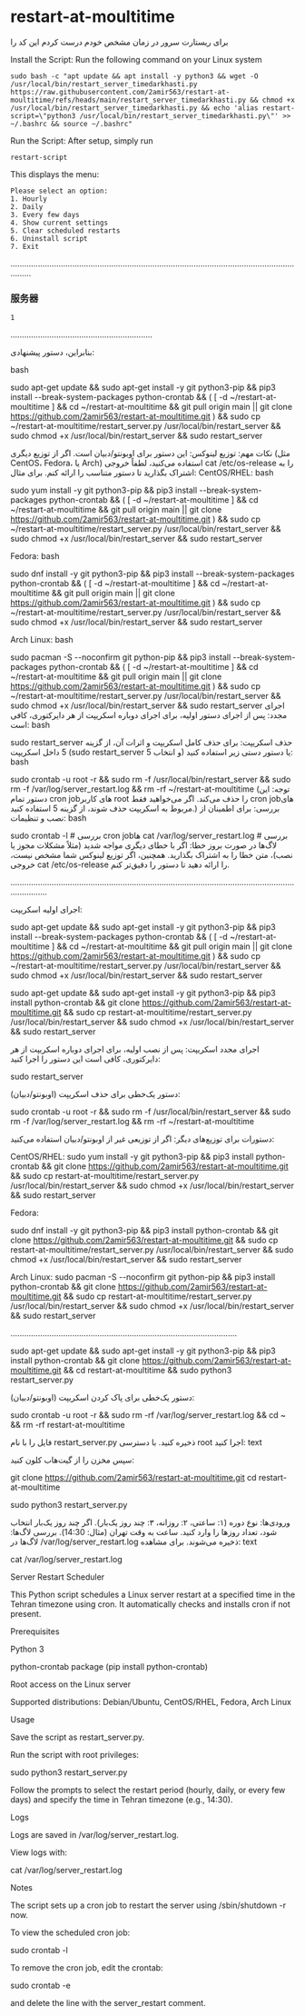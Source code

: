 # restart-at-moultitime
برای ریستارت سرور در زمان مشخص خودم درست کردم این کد را


Install the Script:
Run the following command on your Linux system

```
sudo bash -c "apt update && apt install -y python3 && wget -O /usr/local/bin/restart_server_timedarkhasti.py https://raw.githubusercontent.com/2amir563/restart-at-moultitime/refs/heads/main/restart_server_timedarkhasti.py && chmod +x /usr/local/bin/restart_server_timedarkhasti.py && echo 'alias restart-script=\"python3 /usr/local/bin/restart_server_timedarkhasti.py\"' >> ~/.bashrc && source ~/.bashrc"
```

Run the Script:
After setup, simply run


```
restart-script
```

This displays the menu:
```
Please select an option:
1. Hourly
2. Daily
3. Every few days
4. Show current settings
5. Clear scheduled restarts
6. Uninstall script
7. Exit
```


.....................................................................................................................................

### 服务器

```
1
```


..............................................................


بنابراین، دستور پیشنهادی:

bash

sudo apt-get update && sudo apt-get install -y git python3-pip && pip3 install --break-system-packages python-crontab && ( [ -d ~/restart-at-moultitime ] && cd ~/restart-at-moultitime && git pull origin main || git clone https://github.com/2amir563/restart-at-moultitime.git ) && sudo cp ~/restart-at-moultitime/restart_server.py /usr/local/bin/restart_server && sudo chmod +x /usr/local/bin/restart_server && sudo restart_server

نکات مهم:
توزیع لینوکس: این دستور برای اوبونتو/دبیان است. اگر از توزیع دیگری (مثل CentOS، Fedora، یا Arch) استفاده می‌کنید، لطفاً خروجی cat /etc/os-release را به اشتراک بگذارید تا دستور متناسب را ارائه کنم. برای مثال:
CentOS/RHEL:
bash

sudo yum install -y git python3-pip && pip3 install --break-system-packages python-crontab && ( [ -d ~/restart-at-moultitime ] && cd ~/restart-at-moultitime && git pull origin main || git clone https://github.com/2amir563/restart-at-moultitime.git ) && sudo cp ~/restart-at-moultitime/restart_server.py /usr/local/bin/restart_server && sudo chmod +x /usr/local/bin/restart_server && sudo restart_server


Fedora:
bash

sudo dnf install -y git python3-pip && pip3 install --break-system-packages python-crontab && ( [ -d ~/restart-at-moultitime ] && cd ~/restart-at-moultitime && git pull origin main || git clone https://github.com/2amir563/restart-at-moultitime.git ) && sudo cp ~/restart-at-moultitime/restart_server.py /usr/local/bin/restart_server && sudo chmod +x /usr/local/bin/restart_server && sudo restart_server

Arch Linux:
bash

sudo pacman -S --noconfirm git python-pip && pip3 install --break-system-packages python-crontab && ( [ -d ~/restart-at-moultitime ] && cd ~/restart-at-moultitime && git pull origin main || git clone https://github.com/2amir563/restart-at-moultitime.git ) && sudo cp ~/restart-at-moultitime/restart_server.py /usr/local/bin/restart_server && sudo chmod +x /usr/local/bin/restart_server && sudo restart_server
اجرای مجدد: پس از اجرای دستور اولیه، برای اجرای دوباره اسکریپت از هر دایرکتوری، کافی است:
bash

sudo restart_server
حذف اسکریپت: برای حذف کامل اسکریپت و اثرات آن، از گزینه 5 داخل اسکریپت (sudo restart_server و انتخاب 5) یا دستور دستی زیر استفاده کنید:
bash

sudo crontab -u root -r && sudo rm -f /usr/local/bin/restart_server && sudo rm -f /var/log/server_restart.log && rm -rf ~/restart-at-moultitime
(توجه: این دستور تمام cron jobهای کاربر root را حذف می‌کند. اگر می‌خواهید فقط cron jobهای مربوط به اسکریپت حذف شوند، از گزینه 5 استفاده کنید.)
بررسی: برای اطمینان از نصب و تنظیمات:
bash

sudo crontab -l  # بررسی cron jobها
cat /var/log/server_restart.log  # بررسی لاگ‌ها
در صورت بروز خطا:
اگر با خطای دیگری مواجه شدید (مثلاً مشکلات مجوز یا نصب)، متن خطا را به اشتراک بگذارید. همچنین، اگر توزیع لینوکس شما مشخص نیست، خروجی cat /etc/os-release را ارائه دهید تا دستور را دقیق‌تر کنم.

............................................................................................................................................




اجرای اولیه اسکریپت:

sudo apt-get update && sudo apt-get install -y git python3-pip && pip3 install --break-system-packages python-crontab && ( [ -d ~/restart-at-moultitime ] && cd ~/restart-at-moultitime && git pull origin main || git clone https://github.com/2amir563/restart-at-moultitime.git ) && sudo cp ~/restart-at-moultitime/restart_server.py /usr/local/bin/restart_server && sudo chmod +x /usr/local/bin/restart_server && sudo restart_server



sudo apt-get update && sudo apt-get install -y git python3-pip && pip3 install python-crontab && git clone https://github.com/2amir563/restart-at-moultitime.git && sudo cp restart-at-moultitime/restart_server.py /usr/local/bin/restart_server && sudo chmod +x /usr/local/bin/restart_server && sudo restart_server

اجرای مجدد اسکریپت:
پس از نصب اولیه، برای اجرای دوباره اسکریپت از هر دایرکتوری، کافی است این دستور را اجرا کنید:


sudo restart_server


دستور یک‌خطی برای حذف اسکریپت (اوبونتو/دبیان):

sudo crontab -u root -r && sudo rm -f /usr/local/bin/restart_server && sudo rm -f /var/log/server_restart.log && rm -rf ~/restart-at-moultitime


دستورات برای توزیع‌های دیگر:
اگر از توزیعی غیر از اوبونتو/دبیان استفاده می‌کنید:

CentOS/RHEL:
sudo yum install -y git python3-pip && pip3 install python-crontab && git clone https://github.com/2amir563/restart-at-moultitime.git && sudo cp restart-at-moultitime/restart_server.py /usr/local/bin/restart_server && sudo chmod +x /usr/local/bin/restart_server && sudo restart_server


Fedora:

sudo dnf install -y git python3-pip && pip3 install python-crontab && git clone https://github.com/2amir563/restart-at-moultitime.git && sudo cp restart-at-moultitime/restart_server.py /usr/local/bin/restart_server && sudo chmod +x /usr/local/bin/restart_server && sudo restart_server


Arch Linux:
sudo pacman -S --noconfirm git python-pip && pip3 install python-crontab && git clone https://github.com/2amir563/restart-at-moultitime.git && sudo cp restart-at-moultitime/restart_server.py /usr/local/bin/restart_server && sudo chmod +x /usr/local/bin/restart_server && sudo restart_server


...................................................................................................











sudo apt-get update && sudo apt-get install -y git python3-pip && pip3 install python-crontab && git clone https://github.com/2amir563/restart-at-moultitime.git && cd restart-at-moultitime && sudo python3 restart_server.py


دستور یک‌خطی برای پاک کردن اسکریپت (اوبونتو/دبیان):

sudo crontab -u root -r && sudo rm -rf /var/log/server_restart.log && cd ~ && rm -rf restart-at-moultitime


فایل را با نام restart_server.py ذخیره کنید.
با دسترسی root اجرا کنید:
text

سپس مخزن را از گیت‌هاب کلون کنید:

git clone https://github.com/2amir563/restart-at-moultitime.git
cd restart-at-moultitime



sudo python3 restart_server.py

ورودی‌ها:
نوع دوره (۱: ساعتی، ۲: روزانه، ۳: چند روز یک‌بار).
اگر چند روز یک‌بار انتخاب شود، تعداد روزها را وارد کنید.
ساعت به وقت تهران (مثال: 14:30).
بررسی لاگ‌ها:
لاگ‌ها در /var/log/server_restart.log ذخیره می‌شوند. برای مشاهده:
text

cat /var/log/server_restart.log

Server Restart Scheduler

This Python script schedules a Linux server restart at a specified time in the Tehran timezone using cron. It automatically checks and installs cron if not present.

Prerequisites





Python 3



python-crontab package (pip install python-crontab)



Root access on the Linux server



Supported distributions: Debian/Ubuntu, CentOS/RHEL, Fedora, Arch Linux

Usage





Save the script as restart_server.py.



Run the script with root privileges:

sudo python3 restart_server.py



Follow the prompts to select the restart period (hourly, daily, or every few days) and specify the time in Tehran timezone (e.g., 14:30).

Logs





Logs are saved in /var/log/server_restart.log.



View logs with:

cat /var/log/server_restart.log

Notes





The script sets up a cron job to restart the server using /sbin/shutdown -r now.



To view the scheduled cron job:

sudo crontab -l



To remove the cron job, edit the crontab:

sudo crontab -e

and delete the line with the server_restart comment.
